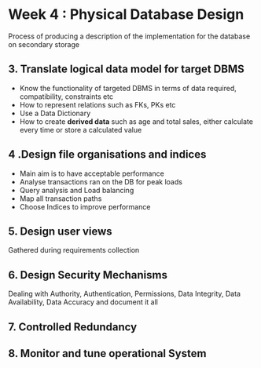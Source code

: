 # Week 4 : Physical Database Design

Process of producing a description of the implementation for the database on secondary storage

## 3. Translate logical data model for target DBMS

- Know the functionality of targeted DBMS in terms of data required, compatibility, constraints etc
- How to represent relations such as FKs, PKs etc
- Use a Data Dictionary
- How to create **derived data** such as age and total sales, either calculate every time or store a calculated value

## 4 .Design file organisations and indices

- Main aim is to have acceptable performance
- Analyse transactions ran on the DB for peak loads
- Query analysis and Load balancing
- Map all transaction paths
- Choose Indices to improve performance

## 5. Design user views

Gathered during requirements collection

## 6. Design Security Mechanisms

Dealing with Authority, Authentication, Permissions, Data Integrity, Data Availability, Data Accuracy and document it all

## 7. Controlled Redundancy

## 8. Monitor and tune operational System
